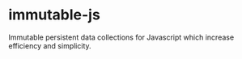 # immutable-js
Immutable persistent data collections for Javascript which increase efficiency and simplicity.
